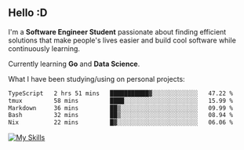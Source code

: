## Hello :D

I'm a **Software Engineer Student** passionate about finding efficient solutions that make people's lives easier and build cool software while continuously learning. 

Currently learning **Go** and **Data Science**.

What I have been studying/using on personal projects:
<!--START_SECTION:waka-->

```txt
TypeScript   2 hrs 51 mins   ███████████▓░░░░░░░░░░░░░   47.22 %
tmux         58 mins         ████░░░░░░░░░░░░░░░░░░░░░   15.99 %
Markdown     36 mins         ██▒░░░░░░░░░░░░░░░░░░░░░░   09.99 %
Bash         32 mins         ██▒░░░░░░░░░░░░░░░░░░░░░░   08.94 %
Nix          22 mins         █▓░░░░░░░░░░░░░░░░░░░░░░░   06.06 %
```

<!--END_SECTION:waka-->

[![My Skills](https://skillicons.dev/icons?i=dotnet,java,go,py,html,css,js,docker,linux)](https://skillicons.dev)
